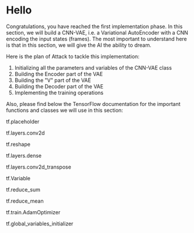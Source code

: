 # Hello

Congratulations, you have reached the first implementation phase. In this section, we will build a CNN-VAE, i.e. a Variational AutoEncoder with a CNN encoding the input states (frames). The most important to understand here is that in this section, we will give the AI the ability to dream.

Here is the plan of Attack to tackle this implementation:

1. Initializing all the parameters and variables of the CNN-VAE class
2. Building the Encoder part of the VAE
3. Building the "V" part of the VAE
4. Building the Decoder part of the VAE
5. Implementing the training operations

Also, please find below the TensorFlow documentation for the important functions and classes we will use in this section:

tf.placeholder

tf.layers.conv2d

tf.reshape

tf.layers.dense

tf.layers.conv2d_transpose

tf.Variable

tf.reduce_sum

tf.reduce_mean

tf.train.AdamOptimizer

tf.global_variables_initializer
